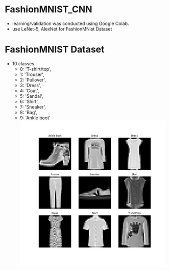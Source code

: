 # FashionMNIST_CNN
  - learning/validation was conducted using Google Colab.
  - use LeNet-5, AlexNet for FashionMNist Dataset
 
# FashionMNIST Dataset
  - 10 classes
    - 0: 'T-shirt/top',
    - 1: 'Trouser',
    - 2: 'Pullover',
    - 3: 'Dress',
    - 4: 'Coat',
    - 5: 'Sandal',
    - 6: 'Shirt',
    - 7: 'Sneaker',
    - 8: 'Bag',
    - 9: 'Ankle boot' <img src='https://github.com/chang-heekim/FashionMNIST_CNN/blob/main/images/image.png'/>

